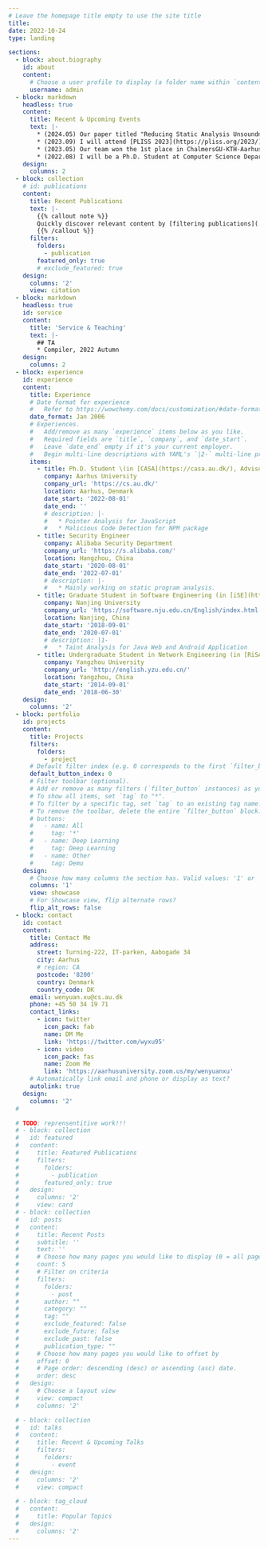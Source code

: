 ```yaml
---
# Leave the homepage title empty to use the site title
title:
date: 2022-10-24
type: landing

sections:
  - block: about.biography
    id: about
    content:
      # Choose a user profile to display (a folder name within `content/authors/`)
      username: admin
  - block: markdown
    headless: true
    content:
      title: Recent & Upcoming Events
      text: |-
        * (2024.05) Our paper titled "Reducing Static Analysis Unsoundness with Approximate Interpretation" got accepted in [PLDI 2024](https://pldi24.sigplan.org/). See you in Copenhagen!
        * (2023.09) I will attend [PLISS 2023](https://pliss.org/2023/) soon!
        * (2023.05) Our team won the 1st place in ChalmersGU-KTH-Aarhus CTF competition!
        * (2022.08) I will be a Ph.D. Student at Computer Science Department at Aarhus University!
    design:
      columns: 2
  - block: collection
    # id: publications
    content:
      title: Recent Publications
      text: |-
        {{% callout note %}}
        Quickly discover relevant content by [filtering publications](./publication/).
        {{% /callout %}}
      filters:
        folders:
          - publication
        featured_only: true
        # exclude_featured: true
    design:
      columns: '2'
      view: citation
  - block: markdown
    headless: true
    id: service
    content:
      title: 'Service & Teaching'
      text: |-
        ## TA
        * Compiler, 2022 Autumn 
    design:
      columns: 2
  - block: experience
    id: experience
    content:
      title: Experience
      # Date format for experience
      #   Refer to https://wowchemy.com/docs/customization/#date-format
      date_format: Jan 2006
      # Experiences.
      #   Add/remove as many `experience` items below as you like.
      #   Required fields are `title`, `company`, and `date_start`.
      #   Leave `date_end` empty if it's your current employer.
      #   Begin multi-line descriptions with YAML's `|2-` multi-line prefix.
      items:
        - title: Ph.D. Student \(in [CASA](https://casa.au.dk/), Advisor:&nbsp;[Anders Møller](https://cs.au.dk/~amoeller/)\)
          company: Aarhus University
          company_url: 'https://cs.au.dk/'
          location: Aarhus, Denmark
          date_start: '2022-08-01'
          date_end: ''
          # description: |-
          #   * Pointer Analysis for JavaScript
          #   * Malicious Code Detection for NPM package
        - title: Security Engineer
          company: Alibaba Security Department
          company_url: 'https://s.alibaba.com/'
          location: Hangzhou, China
          date_start: '2020-08-01'
          date_end: '2022-07-01'
          # description: |- 
          #   * Mainly working on static program analysis.
        - title: Graduate Student in Software Engineering (in [iSE](http://www.iselab.cn/) Lab, Leader:&nbsp;[Zhenyu Chen](http://www.iselab.cn/html/people/faculty/ZhenyuChen.html))
          company: Nanjing University
          company_url: 'https://software.nju.edu.cn/English/index.html'
          location: Nanjing, China 
          date_start: '2018-09-01'
          date_end: '2020-07-01'
          # description: |1-
          #   * Taint Analysis for Java Web and Android Application
        - title: Undergraduate Student in Network Engineering (in [RiSAME](https://risame.github.io/) Group, Leader:&nbsp;[Xiaobing Sun](https://risame.github.io/sun/index.html))
          company: Yangzhou University
          company_url: 'http://english.yzu.edu.cn/'
          location: Yangzhou, China 
          date_start: '2014-09-01'
          date_end: '2018-06-30'
    design:
      columns: '2'
  - block: portfolio
    id: projects
    content:
      title: Projects
      filters:
        folders:
          - project
      # Default filter index (e.g. 0 corresponds to the first `filter_button` instance below).
      default_button_index: 0
      # Filter toolbar (optional).
      # Add or remove as many filters (`filter_button` instances) as you like.
      # To show all items, set `tag` to "*".
      # To filter by a specific tag, set `tag` to an existing tag name.
      # To remove the toolbar, delete the entire `filter_button` block.
      # buttons:
      #   - name: All
      #     tag: '*'
      #   - name: Deep Learning
      #     tag: Deep Learning
      #   - name: Other
      #     tag: Demo
    design:
      # Choose how many columns the section has. Valid values: '1' or '2'.
      columns: '1'
      view: showcase
      # For Showcase view, flip alternate rows?
      flip_alt_rows: false
  - block: contact
    id: contact
    content:
      title: Contact Me
      address:
        street: Turning-222, IT-parken, Aabogade 34
        city: Aarhus
        # region: CA
        postcode: '8200'
        country: Denmark
        country_code: DK
      email: wenyuan.xu@cs.au.dk
      phone: +45 50 34 19 71
      contact_links:
        - icon: twitter
          icon_pack: fab
          name: DM Me
          link: 'https://twitter.com/wyxu95'
        - icon: video
          icon_pack: fas
          name: Zoom Me
          link: 'https://aarhusuniversity.zoom.us/my/wenyuanxu'
      # Automatically link email and phone or display as text?
      autolink: true
    design:
      columns: '2'
  #       

  # TODO: reprensentitive work!!!
  # - block: collection
  #   id: featured
  #   content:
  #     title: Featured Publications
  #     filters:
  #       folders:
  #         - publication
  #       featured_only: true
  #   design:
  #     columns: '2'
  #     view: card
  # - block: collection
  #   id: posts
  #   content:
  #     title: Recent Posts
  #     subtitle: ''
  #     text: ''
  #     # Choose how many pages you would like to display (0 = all pages)
  #     count: 5
  #     # Filter on criteria
  #     filters:
  #       folders:
  #         - post
  #       author: ""
  #       category: ""
  #       tag: ""
  #       exclude_featured: false
  #       exclude_future: false
  #       exclude_past: false
  #       publication_type: ""
  #     # Choose how many pages you would like to offset by
  #     offset: 0
  #     # Page order: descending (desc) or ascending (asc) date.
  #     order: desc
  #   design:
  #     # Choose a layout view
  #     view: compact
  #     columns: '2'

  # - block: collection
  #   id: talks
  #   content:
  #     title: Recent & Upcoming Talks
  #     filters:
  #       folders:
  #         - event
  #   design:
  #     columns: '2'
  #     view: compact

  # - block: tag_cloud
  #   content:
  #     title: Popular Topics
  #   design:
  #     columns: '2'
---
```

